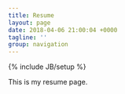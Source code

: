 ```yaml
---
title: Resume
layout: page
date: 2018-04-06 21:00:04 +0000
tagline: ''
group: navigation
---
```

{% include JB/setup %}    

This is my resume page.